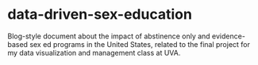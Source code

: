 # data-driven-sex-education
Blog-style document about the impact of abstinence only and evidence-based sex ed programs in the United States, related to the final project for my data visualization and management class at UVA.
